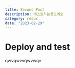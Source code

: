 ```yaml
---
title: Second Post
description: 테스트하는용도에오
category: redux
date: "2023-02-29"
---
```


# Deploy and test

qwvqwvvqwvwqv
